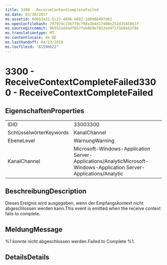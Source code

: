 ```yaml
---
title: 3300 - ReceiveContextCompleteFailed
ms.date: 03/30/2017
ms.assetid: 6d6b3a31-5c12-4886-b682-2d0d86407d82
ms.openlocfilehash: 79797dc336779cf98a3b4d17408e252d3545663f
ms.sourcegitcommit: 9b552addadfb57fab0b9e7852ed4f1f1b8a42f8e
ms.translationtype: MT
ms.contentlocale: de-DE
ms.lasthandoff: 04/23/2019
ms.locfileid: "61596622"
---
```

# <a name="3300---receivecontextcompletefailed"></a><span data-ttu-id="5414e-102">3300 - ReceiveContextCompleteFailed</span><span class="sxs-lookup"><span data-stu-id="5414e-102">3300 - ReceiveContextCompleteFailed</span></span>
## <a name="properties"></a><span data-ttu-id="5414e-103">Eigenschaften</span><span class="sxs-lookup"><span data-stu-id="5414e-103">Properties</span></span>  
  
|||  
|-|-|  
|<span data-ttu-id="5414e-104">ID</span><span class="sxs-lookup"><span data-stu-id="5414e-104">ID</span></span>|<span data-ttu-id="5414e-105">3300</span><span class="sxs-lookup"><span data-stu-id="5414e-105">3300</span></span>|  
|<span data-ttu-id="5414e-106">Schlüsselwörter</span><span class="sxs-lookup"><span data-stu-id="5414e-106">Keywords</span></span>|<span data-ttu-id="5414e-107">Kanal</span><span class="sxs-lookup"><span data-stu-id="5414e-107">Channel</span></span>|  
|<span data-ttu-id="5414e-108">Ebene</span><span class="sxs-lookup"><span data-stu-id="5414e-108">Level</span></span>|<span data-ttu-id="5414e-109">Warnung</span><span class="sxs-lookup"><span data-stu-id="5414e-109">Warning</span></span>|  
|<span data-ttu-id="5414e-110">Kanal</span><span class="sxs-lookup"><span data-stu-id="5414e-110">Channel</span></span>|<span data-ttu-id="5414e-111">Microsoft-Windows-Application Server-Applications/Analytic</span><span class="sxs-lookup"><span data-stu-id="5414e-111">Microsoft-Windows-Application Server-Applications/Analytic</span></span>|  
  
## <a name="description"></a><span data-ttu-id="5414e-112">Beschreibung</span><span class="sxs-lookup"><span data-stu-id="5414e-112">Description</span></span>  
 <span data-ttu-id="5414e-113">Dieses Ereignis wird ausgegeben, wenn der Empfangskontext nicht abgeschlossen werden kann.</span><span class="sxs-lookup"><span data-stu-id="5414e-113">This event is emitted when the receive context fails to complete.</span></span>  
  
## <a name="message"></a><span data-ttu-id="5414e-114">Meldung</span><span class="sxs-lookup"><span data-stu-id="5414e-114">Message</span></span>  
 <span data-ttu-id="5414e-115">%1 konnte nicht abgeschlossen werden.</span><span class="sxs-lookup"><span data-stu-id="5414e-115">Failed to Complete %1.</span></span>  
  
## <a name="details"></a><span data-ttu-id="5414e-116">Details</span><span class="sxs-lookup"><span data-stu-id="5414e-116">Details</span></span>
